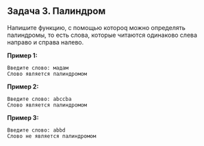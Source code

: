 ## Задача 3. Палиндром

Напишите функцию, с помощью котороq можно определять палиндромы, 
то есть слова, которые читаются одинаково слева направо и справа налево.

**Пример 1:**
```
Введите слово: мадам
Слово является палиндромом
```
**Пример 2:**
```
Введите слово: abccba 
Слово является палиндромом
```
**Пример 3:**
```
Введите слово: abbd 
Слово не является палиндромом
```